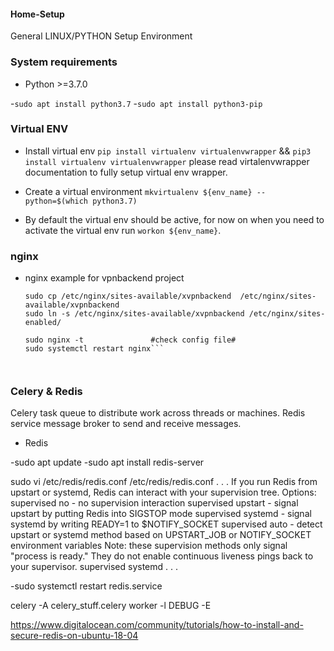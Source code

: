 
#### Home-Setup
General LINUX/PYTHON Setup Environment

### System requirements ###

* Python >=3.7.0

-`sudo apt install python3.7`
-`sudo apt install python3-pip`

### Virtual ENV ###

* Install virtual env `pip install virtualenv virtualenvwrapper` && `pip3 install virtualenv virtualenvwrapper` please read virtalenvwrapper documentation to fully setup virtual env wrapper.

* Create a virtual environment `mkvirtualenv ${env_name} --python=$(which python3.7)`

* By default the virtual env should be active, for now on when you need to activate the virtual env run `workon ${env_name}`.

### nginx  ###

* nginx example for vpnbackend project

    ```
    sudo cp /etc/nginx/sites-available/xvpnbackend  /etc/nginx/sites-available/xvpnbackend
    sudo ln -s /etc/nginx/sites-available/xvpnbackend /etc/nginx/sites-enabled/
    
    sudo nginx -t               #check config file#
    sudo systemctl restart nginx```
    
    

### Celery & Redis  ###

 Celery task queue to distribute work across threads or machines.
 Redis service message broker to send and receive messages.
* Redis 

-sudo apt update
-sudo apt install redis-server

sudo vi /etc/redis/redis.conf
/etc/redis/redis.conf
. . .
 If you run Redis from upstart or systemd, Redis can interact with your
 supervision tree. Options:
   supervised no      - no supervision interaction
   supervised upstart - signal upstart by putting Redis into SIGSTOP mode
   supervised systemd - signal systemd by writing READY=1 to $NOTIFY_SOCKET
   supervised auto    - detect upstart or systemd method based on
                        UPSTART_JOB or NOTIFY_SOCKET environment variables
 Note: these supervision methods only signal "process is ready."
       They do not enable continuous liveness pings back to your supervisor.
supervised systemd
. . .

-sudo systemctl restart redis.service

celery -A celery_stuff.celery worker -l DEBUG -E

https://www.digitalocean.com/community/tutorials/how-to-install-and-secure-redis-on-ubuntu-18-04





